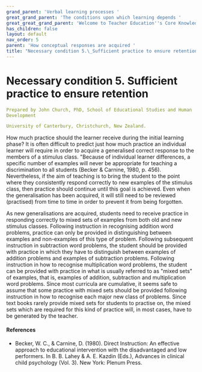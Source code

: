 ```yaml
---
grand_parent: 'Verbal learning processes '
great_grand_parent: 'The conditions upon which learning depends '
great_great_grand_parent: 'Welcome to Teacher Education''s Core Knowledge and Skills.'
has_children: false
layout: default
nav_order: 5
parent: 'How conceptual responses are acquired '
title: "Necessary condition 5.\_Sufficient practice to ensure retention "
---
```

# Necessary condition 5. Sufficient practice to ensure retention


```yaml
Prepared by John Church, PhD, School of Educational Studies and Human
Development

University of Canterbury, Christchurch, New Zealand.
```


How much practice should the learner receive during the initial learning
phase? It is often difficult to predict just how much practice an
individual learner will require in order to acquire a generalised
correct response to the members of a stimulus class. "Because of
individual learner differences, a specific number of examples will never
be appropriate for teaching a discrimination to all students (Becker &
Carnine, 1980, p. 456). Nevertheless, if the aim of teaching is to bring
the student to the point where they consistently respond correctly to
new examples of the stimulus class, then practice should continue until
this goal is achieved. Even when the generalisation has been acquired,
it will still need to be reviewed (practised) from time to time in order
to prevent it from being forgotten.

As new generalisations are acquired, students need to receive practice
in responding correctly to mixed sets of examples from both old and new
stimulus classes. Following instruction in recognising addition word
problems, practice can only be provided in distinguishing between
examples and non-examples of this type of problem. Following subsequent
instruction in subtraction word problems, the student should be provided
with practice in which they have to distinguish between examples of
addition problems and examples of subtraction problems. Following
instruction in how to recognise multiplication word problems, the
student can be provided with practice in what is usually referred to as
"mixed sets" of examples, that is, examples of addition, subtraction and
multiplication word problems. Since most curricula are cumulative, it
seems safe to assume that some practice with mixed sets should be
provided following instruction in how to recognise each major new class
of problems. Since text books rarely provide mixed sets for students to
practise on, the mixed sets which are required for this kind of practice
will, in most cases, have to be generated by the teacher.


#### References

-   Becker, W. C., & Carnine, D. (1980). Direct Instruction: An
    effective approach to educational intervention with the
    disadvantaged and low performers. In B. B. Lahey & A. E. Kazdin
    (Eds.), Advances in clinical child psychology (Vol. 3). New York:
    Plenum Press.
